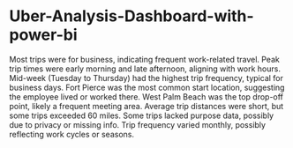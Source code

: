 # Uber-Analysis-Dashboard-with-power-bi
Most trips were for business, indicating frequent
work-related travel.
Peak trip times were early morning and late
afternoon, aligning with work hours.
Mid-week (Tuesday to Thursday) had the
highest trip frequency, typical for business days.
Fort Pierce was the most common start location,
suggesting the employee lived or worked there.
West Palm Beach was the top drop-off point,
likely a frequent meeting area.
Average trip distances were short, but some trips
exceeded 60 miles.
Some trips lacked purpose data, possibly due to
privacy or missing info.
Trip frequency varied monthly, possibly reflecting
work cycles or seasons.
